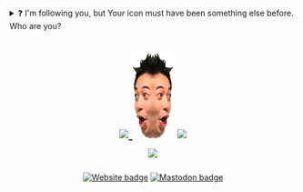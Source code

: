 <details>
<summary>❓ I'm following you, but Your icon must have been something else before. Who are you?</summary>
I changed my icon because I got a new job and am using this account for work. You can see my previous profile <a href="http://web.archive.org/web/20200615165846/https://github.com/eai04191">here</a>.
</details>

<h1 align="center">

<a href="https://github.com/anuraghazra/github-readme-stats">
  <img height="150px" src="https://github-readme-stats.vercel.app/api?username=eai04191&show_icons=true&count_private=true">
</a>
<img height="150px" width="72px" src="https://raw.githubusercontent.com/eai04191/eai04191/master/symmetrychamp.png">
<a href="https://wakatime.com/@eai04191">
  <img height="150px" src="https://github-readme-stats.vercel.app/api/top-langs/?username=eai04191&layout=compact">
</a>
<br>
<a href="https://github.com/ryo-ma/github-profile-trophy">
  <img src="https://github-profile-trophy.vercel.app/?username=eai04191&column=7&margin-w=3&title=MultiLanguage,Repositories,Commits,Issues,PullRequest,Stars,Followers">
</a>

</h1>

<span align="center">

[![Website badge](https://img.shields.io/badge/website-mizle.net-green?style=for-the-badge)](https://mizle.net)
[![Mastodon badge](https://img.shields.io/badge/Mastodon-@Eai@stellaria.network-red?style=for-the-badge&logo=mastodon&logoColor=white&labelColor=2B90D9&color=dcbe5e)](https://stellaria.network/@Eai)
</span>
